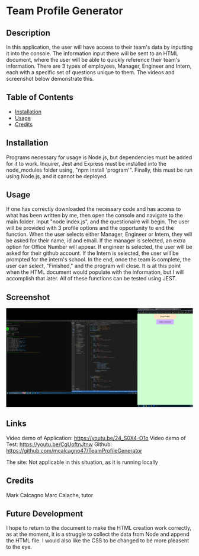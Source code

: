 # Team Profile Generator

## Description

In this application, the user will have access to their team's data by inputting it into the console.  The information input there will be sent to an HTML document, where the user will be able to quickly reference their team's information.  There are 3 types of employees, Manager, Engineer and Intern, each with a specific set of questions unique to them.  The videos and screenshot below demonstrate this. 


## Table of Contents

- [Installation](#installation)
- [Usage](#usage)
- [Credits](#credits)


## Installation

Programs necessary for usage is Node.js, but dependencies must be added for it to work.  Inquirer, Jest and Express must be installed into the node_modules folder using, "npm install 'program'".  Finally, this must be run using Node.js, and it cannot be deployed.


## Usage

If one has correctly downloaded the necessary code and has access to what has been written by me, then open the console and navigate to the main folder.  Input "node index.js", and the questionaire will begin.  The user will be provided with 3 profile options and the opportunity to end the function.  When the user selects either Manager, Engineer or Intern, they will be asked for their name, id and email.  If the manager is selected, an extra option for Office Number will appear.  If engineer is selected, the user will be asked for their github account.  If the Intern is selected, the user will be prompted for the intern's school.  In the end, once the team is complete, the user can select, "Finished," and the program will close.  It is at this point when the HTML document would populate with the information, but I will accomplish that later.  All of these functions can be tested using JEST.


## Screenshot
![Screenshot](./Main/assets/TeamProfileGeneratorScreenshot.png)


## Links
Video demo of Application: https://youtu.be/24_S0X4-O1o
Video demo of Test: https://youtu.be/CqUoftnJtnw 
Github: https://github.com/mcalcagno47/TeamProfileGenerator  

The site: Not applicable in this situation, as it is running locally


## Credits
Mark Calcagno
Marc Calache, tutor


## Future Development

I hope to return to the document to make the HTML creation work correctly, as at the moment, it is a struggle to collect the data from Node and append the HTML file.  I would also like the CSS to be changed to be more pleasent to the eye.